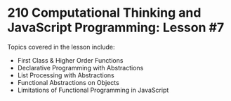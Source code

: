 # 210 Computational Thinking and JavaScript Programming: Lesson #7

Topics covered in the lesson include:
* First Class & Higher Order Functions
* Declarative Programming with Abstractions
* List Processing with Abstractions
* Functional Abstractions on Objects
* Limitations of Functional Programming in JavaScript
